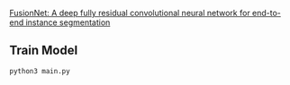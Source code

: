 [FusionNet: A deep fully residual convolutional neural network for end-to-end instance segmentation](https://www.frontiersin.org/articles/10.3389/fcomp.2021.613981/full)

## Train Model
~~~
python3 main.py  
~~~
